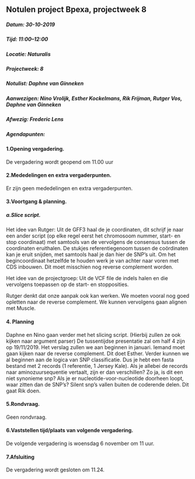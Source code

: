 ## Notulen project Bpexa, projectweek 8
##### Datum: 30-10-2019
##### Tijd: 11:00–12:00 
##### Locatie: Naturalis
##### Projectweek: 8
##### Notulist: Daphne van Ginneken
##### Aanwezigen: Nino Vrolijk, Esther Kockelmans, Rik Frijman, Rutger Vos, Daphne van Ginneken
##### Afwezig: Frederic Lens
##### Agendapunten: 

#### 1.Opening vergadering.
De vergadering wordt geopend om 11.00 uur

#### 2.Mededelingen en extra vergaderpunten.
Er zijn geen mededelingen en extra vergaderpunten.

#### 3.Voortgang & planning.
##### a.Slice script.
Het idee van Rutger: Uit de GFF3 haal de je coordinaten, dit schrijf je naar een ander script (op elke regel eerst het chromosoom nummer, start- en stop coordinaat) met samtools van de vervolgens de consensus tussen de coordinaten eruithalen. De stukjes referentiegenoom tussen de coördinaten kan je eruit snijden, met samtools haal je dan hier de SNP’s uit. Om het begincoordinaat hetzelfde te houden werk je van achter naar voren met CDS inbouwen. Dit moet misschien nog reverse complement worden.

Het idee van de projectgroep: Uit de VCF file de indels halen en die vervolgens toepassen op de start- en stopposities. 

Rutger denkt dat onze aanpak ook kan werken. We moeten vooral nog goed opletten naar de reverse complement. We kunnen vervolgens gaan alignen met Muscle.

#### 4. Planning
Daphne en Nino gaan verder met het slicing script. (Hierbij zullen ze ook kijken naar argument parser)
De tussentijdse presentatie zal om half 4 zijn op 19/11/2019.
Het verslag zullen we aan beginnen in januari.
Iemand moet gaan kijken naar de reverse complement. Dit doet Esther.
Verder kunnen we al beginnen aan de logica van SNP classificatie. Dus je hebt een fasta bestand met 2 records (1 referentie, 1 Jersey Kale). Als je allebei de records naar aminozuursequentie vertaalt, zijn er dan verschillen? Zo ja, is dit een niet synonieme snp? Als je er nucleotide-voor-nucleotide doorheen loopt, waar zitten dan de SNP’s? Silent snp’s vallen buiten de coderende delen. Dit gaat Rik doen.

#### 5.Rondvraag.
Geen rondvraag.

#### 6.Vaststellen tijd/plaats van volgende vergadering.
De volgende vergadering is woensdag 6 november om 11 uur.

#### 7.Afsluiting
De vergadering wordt gesloten om 11.24.
